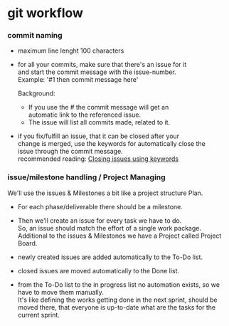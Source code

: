 # git workflow
### commit naming
  * maximum line lenght 100 characters

  * for all your commits, make sure that there's an issue for it  
    and start the commit message with the issue-number.  
    Example: '#1 then commit message here'  
    
    Background:  
      * If you use the #<issue number> the commit message will get an  
        automatic link to the referenced issue.  
      * The issue will list all commits made, related to it.  
  

  * if you fix/fulfill an issue, that it can be closed after your  
    change is merged, use the keywords for automatically close the  
    issue through the commit message.  
    recommended reading: [Closing issues using keywords](https://help.github.com/articles/closing-issues-using-keywords/)
  
### issue/milestone handling / Project Managing
We'll use the issues & Milestones a bit like a project structure Plan.  
  * For each phase/deliverable there should be a milestone.  

  * Then we'll create an issue for every task we have to do.  
    So, an issue should match the effort of a single work package.
&nbsp;  
Additional to the issues & Milestones we have a Project called 
Project Board.
  * newly created issues are added automatically to the To-Do list.
  * closed issues are moved automatically to the Done list.
  * from the To-Do list to the in progress list no automation exists, 
    so we have to move them manually.  
    It's like defining the works getting done in the next sprint, 
    should be moved there, that everyone is up-to-date what are the 
    tasks for the current sprint.
